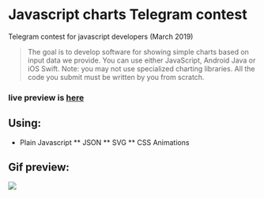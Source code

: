 # Javascript charts Telegram contest

Telegram contest for javascript developers (March 2019)

> The goal is to develop software for showing simple charts based on input data we provide. You can use either JavaScript, Android Java or iOS Swift.
> Note: you may not use specialized charting libraries. All the code you submit must be written by you from scratch.

### live preview is <a target="_blank" href="#">here</a><br>

## Using:
* Plain Javascript
** JSON
** SVG
** CSS Animations

## Gif preview:
<img src="https://raw.githubusercontent.com/andreyukD/Javascript-charts-telegram-contest/master/image_assets/1.gif" width="" />
